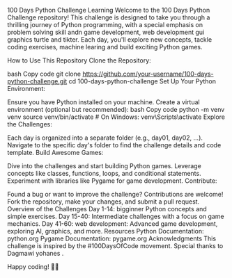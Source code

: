 
100 Days Python Challenge Learning 
Welcome to the 100 Days Python Challenge repository! This challenge is designed to take you through a thrilling journey of Python programming, with a special emphasis on problem solving skill andn game development, web development gui graphics turtle and tikter. Each day, you'll explore new concepts, tackle coding exercises, machine learing and build exciting Python games.

How to Use This Repository
Clone the Repository:

bash
Copy code
git clone https://github.com/your-username/100-days-python-challenge.git
cd 100-days-python-challenge
Set Up Your Python Environment:

Ensure you have Python installed on your machine.
Create a virtual environment (optional but recommended):
bash
Copy code
python -m venv venv
source venv/bin/activate  # On Windows: venv\Scripts\activate
Explore the Challenges:

Each day is organized into a separate folder (e.g., day01, day02, ...).
Navigate to the specific day's folder to find the challenge details and code template.
Build Awesome Games:

Dive into the challenges and start building Python games.
Leverage concepts like classes, functions, loops, and conditional statements.
Experiment with libraries like Pygame for game development.
Contribute:

Found a bug or want to improve the challenge? Contributions are welcome!
Fork the repository, make your changes, and submit a pull request.
Overview of the Challenges
Day 1-14: bigginner Python concepts and simple exercises.
Day 15-40: Intermediate challenges with a focus on game mechanics.
Day 41-60: web development: Advanced game development, exploring AI, graphics, and more.
Resources
Python Documentation: python.org
Pygame Documentation: pygame.org
Acknowledgments
This challenge is inspired by the #100DaysOfCode movement. Special thanks to Dagmawi yohanes .

Happy coding! 🚀✨
